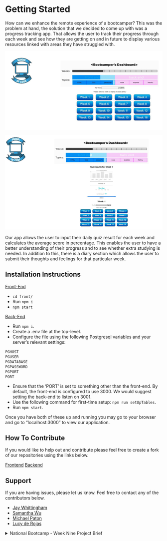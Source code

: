 
# Getting Started
How can we enhance the remote experience of a bootcamper? This was the problem at hand, the solution that we decided to come up with was a progress tracking app. That allows the user to track their progress through each week and see how they are getting on and in future to display various resources linked with areas they have struggled with. 


![screenshot](Documenting%20our%20code-1.jpg)

![screenshot2](Documenting%20our%20code-2.png)


Our app allows the user to input their daily quiz result for each week and calculates the average score in percentage. This enables the user to have a better understanding of their progress and to see whether extra studying is needed. In addition to this, there is a diary section which allows the user to submit their thoughts and feelings for that particular week.

## Installation Instructions

[Front-End](https://github.com/SchoolOfCode/w9_frontend-project-magic-room-32)

- `cd front/`
- Run `npm i`
- `npm start`

[Back-End](https://github.com/SchoolOfCode/w9_backend-project-magic-room-32)

- Run `npm i`.
- Create a .env file at the top-level.
- Configure the file using the following Postgresql variables and your server’s relevant settings:
```
PGHOST 
PGUSER 
PGDATABASE 
PGPASSWORD
PGPORT 
PORT
```
- Ensure that the ‘PORT’ is set to something other than the front-end. By default, the front-end is configured to use 3000. We would suggest setting the back-end to listen on 3001.
- Use the following command for first-time setup: `npm run setUpTables`.
- Run `npm start`.

Once you have both of these up and running you may go to your browser and go to “localhost:3000” to view our application. 

## How To Contribute

If you would like to help out and contribute please feel free to create a fork of our repositories using the links below.

[Frontend](https://github.com/SchoolOfCode/w9_frontend-project-magic-room-32/fork)
[Backend](https://github.com/SchoolOfCode/w9_backend-project-magic-room-32/fork)

## Support

If you are having issues, please let us know.
Feel free to contact any of the contributors below.

- [Jay Whittingham](https://github.com/jaymlwhittingham)
- [Samantha Wu](https://github.com/syywu)
- [Michael Paton](https://github.com/MP-360)
- [Lucy de Rojas](https://github.com/Lucy-de-Rojas)

<details>
<summary> National Bootcamp - Week Nine Project Brief </summary>

For your project, you’ll be using what you’ve learned on the course so far to try and improve the lives of your users. In this case, the users will be close to home: bootcampers!

To do this, you’ll need to take the time to understand your user (a bootcamper), their experiences, and their problems. Specifically, it might be good to focus on how to enhance the remote experience of a bootcamper, or what can help them with the vast amount of learning there is to do as a new developer. What do they need? What problem might they have that your application could solve for them? How can you get into the mindset of your user and keep them at the centre of your problem-solving?

The high level outcomes from this project should be:

- A minimum viable product (MVP) showcasing an innovative full stack application which meets the user need you’ve identified
- A presentation, complete with how you worked as a team and a demonstration of the project

Your project application might include the following:

- Include a user experience created in React
- Build a REST API which is used by your front-end
- Be supported by a Postgresql database with multiple tables
- Be built and managed in an agile way
- Utilise testing for ensuring robust code

Remember, you only have a few days to code a solution, so being agile is key. That means brainstorming what you want to build, and working in sprints to deliver value each time. After each sprint, you can reassess and either continue on course or iterate towards a better solution. Have a plan which is incremental steps, rather than all or nothing.

Click the link to see the [Project Guidelines](https://github.com/SchoolOfCode/project-guidelines/blob/master/project-week.md)
</details>
